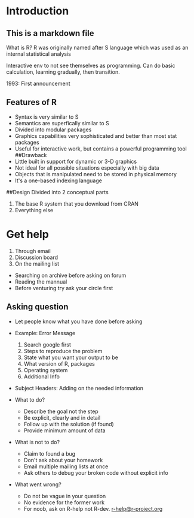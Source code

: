 # Introduction
## This is a markdown file
What is R?
R was originally named after S language which was used as an internal statistical analysis

Interactive env to not see themselves as programming. Can do basic calculation, learning gradually, then transition.

1993: First announcement

## Features of R
- Syntax is very similar to S
- Semantics are superfically similar to S
- Divided into modular packages
- Graphics capabilities very sophisticated and better than most stat packages
- Useful for interactive work, but contains a powerful programming tool 
##Drawback
- Little built in support for dynamic or 3-D graphics 
- Not ideal for all possible situations especially with big data
- Objects that is manipulated need to be stored in physical memory
- It's a one-based indexing language

##Design
Divided into 2 conceptual parts
1. The base R system that you download from CRAN
2. Everything else

# Get help
1. Through email
2. Discussion board
3. On the mailing list

- Searching on archive before asking on forum 
- Reading the mannual
- Before venturing try ask your circle first

## Asking question
- Let people know what you have done before asking
- Example:
    Error Message
    1. Search google first
    2. Steps to reproduce the problem
    3. State what you want your output to be
    4. What version of R, packages
    5. Operating system
    6. Additional Info 

- Subject Headers: Adding on the needed information
- What to do?
    + Describe the goal not the step
    + Be explicit, clearly and in detail
    + Follow up with the solution (if found)
    + Provide minimum amount of data
- What is not to do?
    + Claim to found a bug
    + Don't ask about your homework
    + Email multiple mailing lists at once
    + Ask others to debug your broken code without explicit info

- What went wrong?
    + Do not be vague in your question
    + No evidence for the former work
    + For noob, ask on R-help not R-dev. r-help@r-project.org





